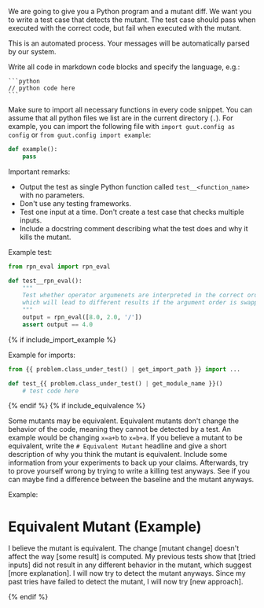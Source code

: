 We are going to give you a Python program and a mutant diff. We want you to write a test case that detects the mutant. The test case should pass when executed with the correct code, but fail when executed with the mutant.

This is an automated process. Your messages will be automatically parsed by our system.

Write all code in markdown code blocks and specify the language, e.g.:

    ```python
    // python code here
    ```

Make sure to import all necessary functions in every code snippet. You can assume that all python files we list are in the current directory (`.`). For example, you can import the following file with `import guut.config as config` or `from guut.config import example`:

```python guut/config.py
def example():
    pass
```

Important remarks:

- Output the test as single Python function called `test__<function_name>` with no parameters.
- Don't use any testing frameworks.
- Test one input at a time. Don't create a test case that checks multiple inputs.
- Include a docstring comment describing what the test does and why it kills the mutant.

Example test:

```python
from rpn_eval import rpn_eval

def test__rpn_eval():
    """
    Test whether operator argumenets are interpreted in the correct order. The input represents the calculation (8 / 2),
    which will lead to different results if the argument order is swapped, since (2 / 8) != (8 / 2).
    """
    output = rpn_eval([8.0, 2.0, '/'])
    assert output == 4.0
```
{% if include_import_example %}

Example for imports:

```python
from {{ problem.class_under_test() | get_import_path }} import ...

def test_{{ problem.class_under_test() | get_module_name }}()
    # test code here
```
{% endif %}
{% if include_equivalence %}

Some mutants may be equivalent. Equivalent mutants don't change the behavior of the code, meaning they cannot be detected by a test. An example would be changing `x=a+b` to `x=b+a`. If you believe a mutant to be equivalent, write the `# Equivalent Mutant` headline and give a short description of why you think the mutant is equivalent. Include some information from your experiments to back up your claims. Afterwards, try to prove yourself wrong by trying to write a killing test anyways. See if you can maybe find a difference between the baseline and the mutant anyways.

Example:

# Equivalent Mutant (Example)

I believe the mutant is equivalent. The change [mutant change] doesn't affect the way [some result] is computed. My previous tests show that [tried inputs] did not result in any different behavior in the mutant, which suggest [more explanation]. I will now try to detect the mutant anyways. Since my past tries have failed to detect the mutant, I will now try [new approach].

{% endif %}
